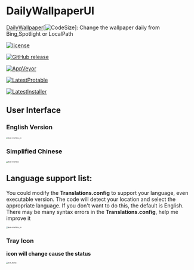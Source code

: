 # DailyWallpaperUI


[DailyWallpaper](https://github.com/JaredDC/DailyWallpaperUI)[![CodeSize](https://img.shields.io/github/repo-size/JaredDC/DailyWallpaperUI)]: Change the wallpaper daily from Bing,Spotlight or LocalPath

[![license](https://img.shields.io/github/license/JaredDC/DailyWallpaperUI)](https://www.gnu.org/licenses/gpl-3.0.en.html)

[![GitHub release](https://img.shields.io/github/v/release/JaredDC/DailyWallpaperUI?style=plastic)](https://github.com/JaredDC/DailyWallpaperUI/releases/latest)

[![AppVeyor](https://img.shields.io/appveyor/build/JaredDC/dailywallpaperui)](https://ci.appveyor.com/project/JaredDC/dailywallpaperui)

[![LatestProtable](https://img.shields.io/badge/download-protable-brightgreen)](https://ci.appveyor.com/api/buildjobs/q5w21fr61ksn7wc8/artifacts/DailyWallpaper%2Fbin%2FDailyWallpaper.Protable.zip)

[![LatestInstaller](https://img.shields.io/badge/download-installer-important)](https://ci.appveyor.com/api/buildjobs/q5w21fr61ksn7wc8/artifacts/OUTPUT%2FDailyWallpaper.Installer.msi)


## User Interface

### English Version
<img src="https://user-images.githubusercontent.com/42594123/123409679-07ca7a00-d5e1-11eb-9e00-122197c7ed5d.png" alt="main-interface_en" style="zoom: 30%;" />

### Simplified Chinese
<img src="https://user-images.githubusercontent.com/42594123/123409675-0731e380-d5e1-11eb-891f-06af34083743.png" alt="main-interface" style="zoom:30%;" />


## Language support list: 
You could modify the **Translations.config** to support your language,  even executable version.
The code will detect your location and select the appropriate language. If you don't want to do this, the default is English.
There may be many syntax errors in the **Translations.config**, help me improve it

<img src="https://user-images.githubusercontent.com/42594123/123509339-71ad5700-d6a7-11eb-9eb4-1a56aebdd3fe.png" alt="main-interface_en" style="zoom: 30%;" />

### Tray Icon
**icon will change cause the status**

<img src="https://user-images.githubusercontent.com/42594123/123614575-0d210200-d837-11eb-8c4f-f9d960bee1e8.png" alt="icon_status" style="zoom: 30%;" />














